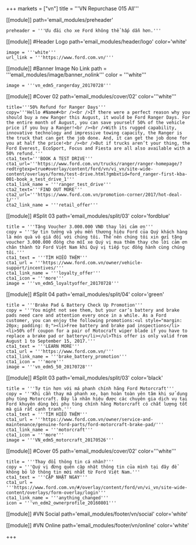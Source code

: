 +++
markets = ["vn"]
title = '''VN Repurchase 015 All'''

[[module]]
path='email_modules/preheader'

	preheader = '''Ưu đãi cho xe Ford không thể hấp dẫn hơn.'''

[[module]] #Header Logo
path='email_modules/header/logo'
color='white'

	image = '''white'''
	url_link = '''https://www.ford.com.vn/'''

 [[module]] #Banner Image No Link
path = '''email_modules/image/banner_nolink'''
color = '''white'''

	image = '''vn_edm5_rangerday_20170728''' 

[[module]] #Cover 02
path='email_modules/cover/02'
color='''white'''

	
	title='''50% Refund for Ranger Days'''
	copy='''Hello #Name#<br /><br />If there were a perfect reason why you should buy a new Ranger this August, it would be Ford Ranger Days. For the entire month of August, you can save yourself 50% of the vehicle price if you buy a Ranger!<br /><br />With its rugged capability, innovative technology and impressive towing capacity, the Ranger is the truck that can get the job done. And, it can get the job done for you at half the price!<br /><br />But if trucks aren’t your thing, the Ford Everest, EcoSport, Focus and Fiesta are all also available with a 50% refund.'''
	cta1_text='''BOOK A TEST DRIVE'''
	cta1_url='''https://www.ford.com.vn/trucks/ranger/ranger-homepage/?redtrgtexp=true#overlay/content/ford/vn/vi_vn/site-wide-content/overlays/forms/test-drive.html?gmbxtid=ford_ranger-first-kba-001-book_a_test_drive_1'''
	cta1_link_name = '''ranger_test_drive'''
	cta2_text='''FIND OUT MORE'''
	cta2_url='''https://www.ford.com.vn/promotion-corner/2017/hot-deal-1/'''
	cta2_link_name = '''retail_offer'''

[[module]] #Split 03
path='email_modules/split/03'
color='fordblue'

	title = '''Tặng Voucher 3.000.000 VNĐ thay lời cảm ơn'''
	copy = '''Sự tin tưởng và yêu mến thương hiệu Ford của Quý khách hàng là món quà vô giá đối với chúng tôi. Thế nên chúng tôi xin gửi tặng voucher 3.000.000 đồng cho mỗi xe Quý vị mua thêm thay cho lời cảm ơn chân thành từ Ford Việt Nam khi Quý vị tiếp tục đồng hành cùng chúng tôi.'''
	cta1_text = '''TÌM HIỂU THÊM'''
	cta1_url = '''https://www.ford.com.vn/owner/vehicle-support/incentives/'''
	cta1_link_name = '''loyalty_offer'''
	cta1_icon = '''more'''
	image = '''vn_edm5_loyaltyoffer_20170728'''


[[module]] #Split 04
path='email_modules/split/04'
color='green'

	title = '''Brake Pad & Battery Check Up Promotion'''
	copy = '''You might not see them, but your car’s battery and brake pads need care and attention every once in a while. As a Ford customer, you can enjoy the following promotions:<ul style="margin: 20px; padding: 0;"><li>Free battery and brake pad inspections</li><li>50% off coupon for a pair of Motocraft wiper blade if you have to replace a brake pad or battery</li></ul>This offer is only valid from August 1 to September 15, 2017.'''
	cta1_text = '''LEARN MORE'''
	cta1_url = '''https://www.ford.com.vn/'''
	cta1_link_name = '''brake_battery_promotion'''
	cta1_icon = '''more'''
	image = '''vn_edm5_50_20170728'''
    
[[module]] #Split 03
path='email_modules/split/03'
color='black'

	title = '''Tự tin hơn với má phanh chính hãng Ford Motorcraft'''
	copy = '''Khi cần thay má phanh xe, bạn hoàn toàn yên tâm khi sử dụng phụ tùng Motorcraft. Đây là nhãn hiệu được các chuyên gia dịch vụ tại Ford khuyên dùng bởi phụ tùng chính hãng Motorcraft có chất lượng tốt mà giá rất cạnh tranh.'''
	cta1_text = '''TÌM HIỂU THÊM'''
	cta1_url = '''https://www.ford.com.vn/owner/service-and-maintenance/genuine-ford-parts/ford-motorcraft-brake-pad/'''
	cta1_link_name = '''motorcraft'''
	cta1_icon = '''more'''
	image = '''VN_edm5_motorcraft_20170526'''

[[module]] #Cover 05
path='email_modules/cover/02'
color='''white'''

	title = '''Thay đổi thông tin cá nhân?'''
	copy = '''Quý vị đừng quên cập nhật thông tin của mình tại đây để không bỏ lỡ thông tin mới nhất từ Ford Việt Nam.'''
	cta1_text = '''CẬP NHẬT NGAY'''
	cta1_url = '''https://www.ford.com.vn/#/overlay/content/ford/vn/vi_vn/site-wide-content/overlays/form-overlay/login'''
	cta1_link_name = '''anything_changed'''
	icon = '''vn_edm2_ownerprofile_20160801'''

[[module]] #VN Social
path='email_modules/footer/vn/social'
color='white'


[[module]] #VN Online
path='email_modules/footer/vn/online'
color='white'


+++